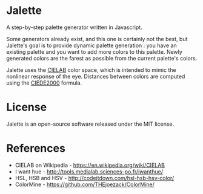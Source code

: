 Jalette
=======

A step-by-step palette generator written in Javascript.

Some generators already exist, and this one is certainly not the best, but Jalette's goal is to provide dynamic palette generation : you have an existing palette and you want to add more colors to this palette. Newly generated colors are the farest as possible from the current palette's colors.

Jalette uses the [CIELAB](http://en.wikipedia.org/wiki/CIELAB) color space, which is intended to mimic the nonlinear response of the eye. Distances between colors are computed using the [CIEDE2000](http://en.wikipedia.org/wiki/Color_difference#CIEDE2000) formula.

License
=======

Jalette is an open-source software released under the MIT license.

References
==========

* CIELAB on Wikipedia - https://en.wikipedia.org/wiki/CIELAB
* I want hue - http://tools.medialab.sciences-po.fr/iwanthue/
* HSL, HSB and HSV - http://codeitdown.com/hsl-hsb-hsv-color/
* ColorMine - https://github.com/THEjoezack/ColorMine/
